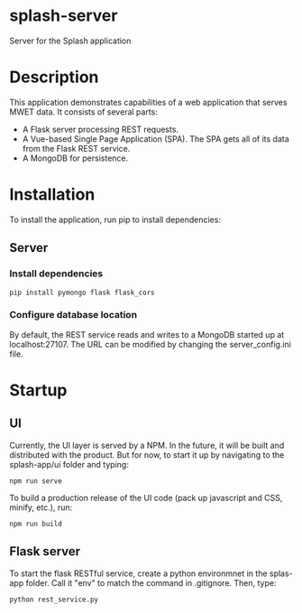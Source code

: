 # splash-server
Server for the Splash application

# Description
This application demonstrates capabilities of a web application that serves MWET data. It consists of 
several parts:

* A Flask server processing REST requests.
* A Vue-based Single Page Application (SPA). The SPA gets all of its data from the Flask REST service.
* A MongoDB for persistence.

# Installation
To install the application, run pip to install dependencies:

## Server

### Install dependencies
```
pip install pymongo flask flask_cors
```

### Configure database location
By default, the REST service reads and writes to a MongoDB started up at localhost:27107. The URL can be modified by changing the server_config.ini file.

# Startup

## UI
Currently, the UI layer is served by a NPM. In the future, it will be built and distributed with the product. But for now, to start it up by navigating to the splash-app/ui folder and typing:
```
npm run serve
````

To build a production release of the UI code (pack up javascript and CSS, minify, etc.), run:
```
npm run build
```

## Flask server
To start the flask RESTful service, create a python environmnet in the splas-app folder. Call it "env" to match the command in .gitignore. Then, type:

```
python rest_service.py
```


